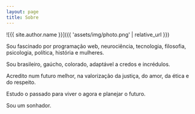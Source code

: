 ```yaml
---
layout: page
title: Sobre
---
```


![{{ site.author.name }}]({{ 'assets/img/photo.png' | relative_url }})

Sou fascinado por programação web, neurociência, tecnologia, filosofia, psicologia, política, história e mulheres.

Sou brasileiro, gaúcho, colorado, adaptável a credos e incrédulos.

Acredito num futuro melhor, na valorização da justiça, do amor, da ética e do respeito.

Estudo o passado para viver o agora e planejar o futuro.

Sou um sonhador.
